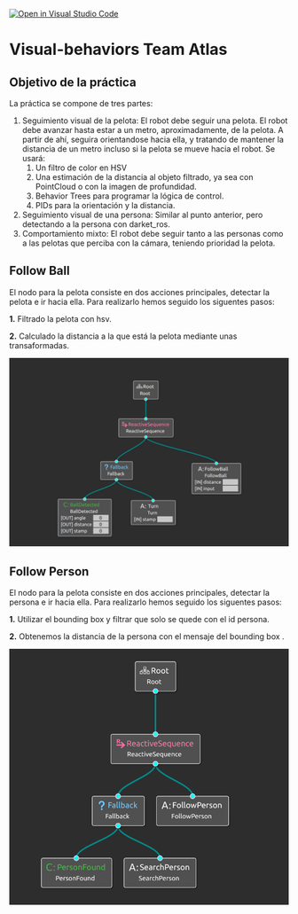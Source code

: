 [![Open in Visual Studio Code](https://classroom.github.com/assets/open-in-vscode-f059dc9a6f8d3a56e377f745f24479a46679e63a5d9fe6f495e02850cd0d8118.svg)](https://classroom.github.com/online_ide?assignment_repo_id=7213008&assignment_repo_type=AssignmentRepo)
# Visual-behaviors Team Atlas


## Objetivo de la práctica

La práctica se compone de tres partes:

1. Seguimiento visual de la pelota: El robot debe seguir una pelota. El robot debe avanzar hasta estar a un metro, aproximadamente, de la pelota. A partir de ahí, seguira orientandose hacia ella, y tratando de mantener la distancia de un metro incluso si la pelota se mueve hacia el robot. Se usará:
   1.  Un filtro de color en HSV
   2.  Una estimación de la distancia al objeto filtrado, ya sea con PointCloud o con la imagen de profundidad.
   3.  Behavior Trees para programar la lógica de control.
   4.  PIDs para la orientación y la distancia.
2. Seguimiento visual de una persona: Similar al punto anterior, pero detectando a la persona con darket_ros.
3. Comportamiento mixto: El robot debe seguir tanto a las personas como a las pelotas que perciba con la cámara, teniendo prioridad la pelota.


## Follow Ball

 El nodo para la pelota consiste en dos acciones principales, detectar la pelota e ir hacia ella.
 Para realizarlo hemos seguido los siguentes pasos:
 
 **1.** Filtrado la pelota con hsv.
 
 **2.** Calculado la distancia a la que está la pelota mediante unas transaformadas.

 ![BT Follow Person](https://github.com/Docencia-fmrico/visual-behavior-atlas/blob/main/Follow_Ball.jpeg)

## Follow Person

 El nodo para la pelota consiste en dos acciones principales, detectar la persona e ir hacia ella.
 Para realizarlo hemos seguido los siguentes pasos:
 
 **1.** Utilizar el bounding box y filtrar que solo se quede con el id persona.
 
 **2.** Obtenemos la distancia de la persona con el mensaje del bounding box .


 ![BT Follow Person](https://github.com/Docencia-fmrico/visual-behavior-atlas/blob/main/Follow_Person.PNG)
